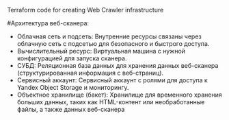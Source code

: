 Terraform code for creating Web Crawler infrastructure

#Архитектура веб-сканера:
- Облачная сеть и подсеть: Внутренние ресурсы связаны через облачную сеть с подсетью для безопасного и быстрого доступа.
- Вычислительный ресурс: Виртуальная машина с нужной конфигурацией для запуска сканера.
- СУБД: Реляционная база данных для хранения данных веб-сканера (структурированная информация с веб-страниц).
- Сервисный аккаунт: Сервисный аккаунт с ролями для доступа к Yandex Object Storage и мониторингу.
- Объектное хранилище (бакет): Хранилище для временного хранения больших данных, таких как HTML-контент или необработанные файлы, а также данных веб-сканера

